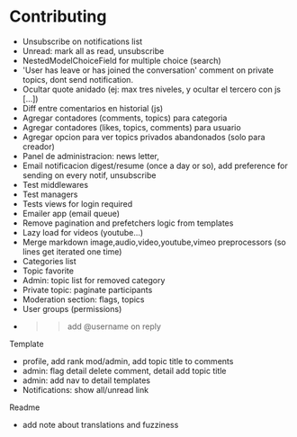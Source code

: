 **Contributing**
==================

* Unsubscribe on notifications list
* Unread: mark all as read, unsubscribe
* NestedModelChoiceField for multiple choice (search)
* 'User has leave or has joined the conversation' comment on private topics, dont send notification.
* Ocultar quote anidado (ej: max tres niveles, y ocultar el tercero con js [...])
* Diff entre comentarios en historial (js)
* Agregar contadores (comments, topics) para categoria
* Agregar contadores (likes, topics, comments) para usuario
* Agregar opcion para ver topics privados abandonados (solo para creador)
* Panel de administracion: news letter,
* Email notificacion digest/resume (once a day or so),
  add preference for sending on every notif, unsubscribe
* Test middlewares
* Test managers
* Tests views for login required
* Emailer app (email queue)
* Remove pagination and prefetchers logic from templates
* Lazy load for videos (youtube...)
* Merge markdown image,audio,video,youtube,vimeo preprocessors (so lines get iterated one time)
* Categories list
* Topic favorite
* Admin: topic list for removed category
* Private topic: paginate participants
* Moderation section: flags, topics
* User groups (permissions)
* >> add @username on reply


Template
* profile, add rank mod/admin, add topic title to comments
* admin: flag detail delete comment, detail add topic title
* admin: add nav to detail templates
* Notifications: show all/unread link


Readme
* add note about translations and fuzziness